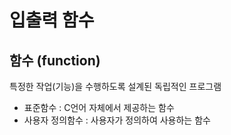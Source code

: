 # 입출력 함수

## 함수 (function)

특정한 작업(기능)을 수행하도록 설계된 독립적인 프로그램

* 표준함수 : C언어 자체에서 제공하는 함수
* 사용자 정의함수 : 사용자가 정의하여 사용하는 함수
